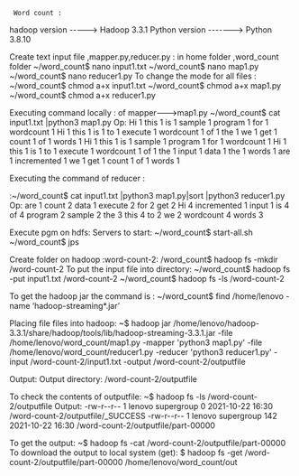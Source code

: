      Word count :
hadoop version  -----> Hadoop 3.3.1
Python version -------> Python 3.8.10

 Create text input file ,mapper.py,reducer.py : in home folder ,word_count folder
~/word_count$ nano input1.txt
~/word_count$ nano map1.py
~/word_count$ nano reducer1.py
To change the mode for all files :
~/word_count$ chmod a+x input1.txt
~/word_count$ chmod a+x map1.py
~/word_count$ chmod a+x reducer1.py

Executing command locally : of mapper--->map1.py
~/word_count$ cat input1.txt |python3 map1.py
Op:
Hi    1
this    1
is    1
sample    1
program    1
for    1
wordcount    1
Hi    1
this    1
is    1
to    1
execute    1
wordcount    1
of    1
the    1
we    1
get    1
count    1
of    1
words    1
Hi    1
this    1
is    1
sample    1
program    1
for    1
wordcount    1
Hi    1
this    1
is    1
to    1
execute    1
wordcount    1
of    1
the    1
input    1
data    1
the    1
words    1
are    1
incremented    1
we    1
get    1
count    1
of    1
words    1


Executing the command of reducer :

:~/word_count$ cat input1.txt |python3 map1.py|sort |python3 reducer1.py
Op:
are    1
count    2
data    1
execute    2
for    2
get    2
Hi    4
incremented    1
input    1
is    4
of    4
program    2
sample    2
the    3
this    4
to    2
we    2
wordcount    4
words    3

Execute pgm on hdfs:
Servers to start:
~/word_count$ start-all.sh
~/word_count$  jps

Create folder on hadoop :word-count-2:
/word_count$ hadoop fs -mkdir /word-count-2
To put the input file into directory:
~/word_count$ hadoop fs -put input1.txt /word-count-2
~/word_count$ hadoop fs -ls /word-count-2

To get the hadoop jar the command is :
~/word_count$ find /home/lenovo  -name  ‘hadoop-streaming*.jar’

Placing file files into hadoop:
~$ hadoop  jar  /home/lenovo/hadoop-3.3.1/share/hadoop/tools/lib/hadoop-streaming-3.3.1.jar  -file  /home/lenovo/word_count/map1.py  -mapper   'python3 map1.py'   -file /home/lenovo/word_count/reducer1.py   -reducer  'python3 reducer1.py'   -input /word-count-2/input1.txt       -output    /word-count-2/outputfile

Output:  Output directory: /word-count-2/outputfile

To check the contents of outputfile:
~$ hadoop fs -ls /word-count-2/outputfile
Output:
     -rw-r--r--   1 lenovo supergroup          0 2021-10-22 16:30 /word-count-2/outputfile/_SUCCESS
-rw-r--r--   1 lenovo supergroup        142 2021-10-22 16:30 /word-count-2/outputfile/part-00000

To get the  output:
  ~$ hadoop fs -cat /word-count-2/outputfile/part-00000
To download the output to local system (get):
$ hadoop fs -get /word-count-2/outputfile/part-00000  /home/lenovo/word_count/out

